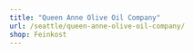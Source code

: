 ```yaml
---
title: "Queen Anne Olive Oil Company"
url: /seattle/queen-anne-olive-oil-company/
shop: Feinkost
---
```


